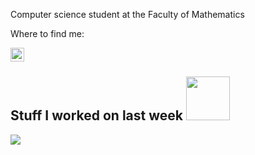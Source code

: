 
<p>Computer science student at the Faculty of Mathematics</p>

<p> Where to find me: </p>
<a href="https://www.linkedin.com/in/selenahocevar/">
  <img align="left" alt="Selena's linkedin" width="22px" src="https://raw.githubusercontent.com/peterthehan/peterthehan/master/assets/linkedin.svg" />
</a>


<!--<img width="35%" align="right" alt="Github" src="https://i.pinimg.com/564x/a7/2b/1a/a72b1aa94154e5ce6a1e1efaed96e424.jpg" /> -->



</br>
<h2> Stuff I worked on last week  <img src = "https://media1.giphy.com/media/JZ40cnfnN11KycrvMF/giphy.gif?cid=ecf05e47a0n3gi1bfqntqmob8g9aid1oyj2wr3ds3mg700bl&rid=giphy.gif" width = 70px> </h2>
<a href="https://github.com/anuraghazra/github-readme-stats">
<img align="center" src="https://github-readme-stats.vercel.app/api/wakatime?username=@&compact=True"/>
</a>
<br>


<!--
**SelenaHocevar/SelenaHocevar** is a ✨ _special_ ✨ repository because its `README.md` (this file) appears on your GitHub profile.

Here are some ideas to get you started:

- 🔭 I’m currently working on ...
- 🌱 I’m currently learning ...
- 👯 I’m looking to collaborate on ...
- 🤔 I’m looking for help with ...
- 💬 Ask me about ...
- 📫 How to reach me: ...
- 😄 Pronouns: ...
- ⚡ Fun fact: ...
-->

